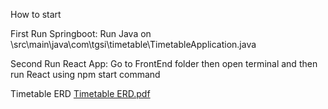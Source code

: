 How to start

First Run Springboot: Run Java on \src\main\java\com\tgsi\timetable\TimetableApplication.java

Second Run React App: Go to FrontEnd folder then open terminal and then run React using npm start command

Timetable ERD
[Timetable ERD.pdf](https://github.com/acsantos15/timetable/files/11630966/Timetable.ERD.pdf)
